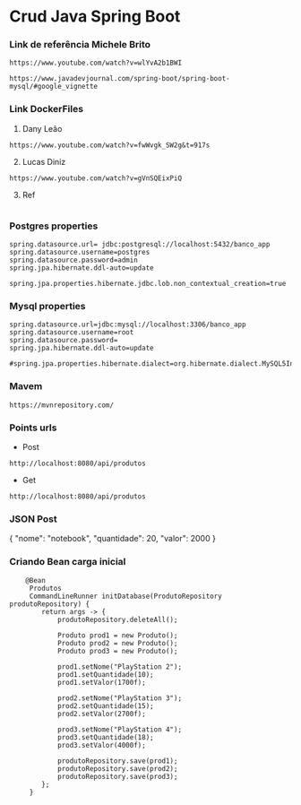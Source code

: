 # Crud Java Spring Boot

### Link de referência Michele Brito
```
https://www.youtube.com/watch?v=wlYvA2b1BWI
```
```
https://www.javadevjournal.com/spring-boot/spring-boot-mysql/#google_vignette
```

### Link DockerFiles
1. Dany Leão
```
https://www.youtube.com/watch?v=fwWvgk_SW2g&t=917s
```
2. Lucas Diniz
```
https://www.youtube.com/watch?v=gVnSQEixPiQ
```
3. Ref
```
```

### Postgres properties
```
spring.datasource.url= jdbc:postgresql://localhost:5432/banco_app
spring.datasource.username=postgres
spring.datasource.password=admin
spring.jpa.hibernate.ddl-auto=update

spring.jpa.properties.hibernate.jdbc.lob.non_contextual_creation=true
```

### Mysql properties
```
spring.datasource.url=jdbc:mysql://localhost:3306/banco_app
spring.datasource.username=root
spring.datasource.password=
spring.jpa.hibernate.ddl-auto=update

#spring.jpa.properties.hibernate.dialect=org.hibernate.dialect.MySQL5InnoDBDialect
```

### Mavem
```
https://mvnrepository.com/
```

### Points urls

* Post
```
http://localhost:8080/api/produtos
```

* Get
```
http://localhost:8080/api/produtos
```

### JSON Post

{
    "nome": "notebook",
    "quantidade": 20,
    "valor": 2000
}

### Criando Bean carga inicial

```
    @Bean 
     Produtos
	 CommandLineRunner initDatabase(ProdutoRepository produtoRepository) {
	 	return args -> {
	 		produtoRepository.deleteAll();

	 		Produto prod1 = new Produto();
	 		Produto prod2 = new Produto();
	 		Produto prod3 = new Produto();

	 		prod1.setNome("PlayStation 2");
	 		prod1.setQuantidade(10);
	 		prod1.setValor(1700f);

	 		prod2.setNome("PlayStation 3");
	 		prod2.setQuantidade(15);
	 		prod2.setValor(2700f);

	 		prod3.setNome("PlayStation 4");
	 		prod3.setQuantidade(18);
	 		prod3.setValor(4000f);

	 		produtoRepository.save(prod1);
	 		produtoRepository.save(prod2);
	 		produtoRepository.save(prod3);
	 	};
	 }
```